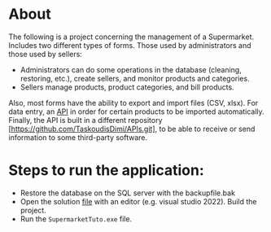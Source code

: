 # About 
The following is a project concerning the management of a Supermarket.
Includes two different types of forms. Those used by administrators and those used by sellers:
* Administrators can do some operations in the database (cleaning, restoring, etc.), create sellers, and monitor products and categories.
* Sellers manage products, product categories, and bill products.

Also, most forms have the ability to export and import files (CSV, xlsx). For data entry, an [API](CallSuperMarketAPI) in order for certain products to be imported automatically.
Finally, the API is built in a different repository [https://github.com/TaskoudisDimi/APIs.git], to be able to receive or send information to some third-party software.

# Steps to run the application:
* Restore the database on the SQL server with the backupfile.bak
* Open the solution [file](SupermarketTuto.sln) with an editor (e.g. visual studio 2022). Build the project.
* Run the ```SupermarketTuto.exe``` file.


